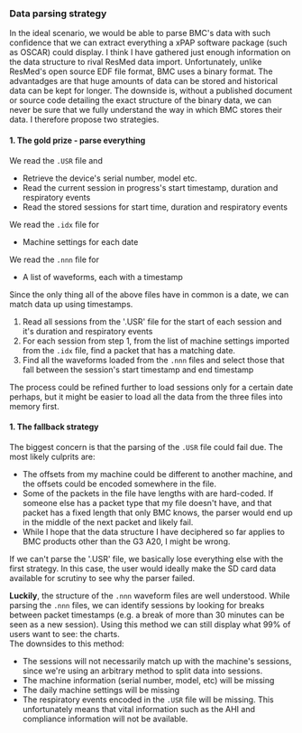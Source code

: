 ### Data parsing strategy 

In the ideal scenario, we would be able to parse BMC's data with such confidence that we can extract everything a xPAP software package (such as OSCAR) could display. I think I have gathered just enough information on the data structure to rival ResMed data import. Unfortunately, unlike ResMed's open source EDF file format, BMC uses a binary format. The advantadges are that huge amounts of data can be stored and historical data can be kept for longer. The downside is, without a published document or source code detailing the exact structure of the binary data, we can never be sure that we fully understand the way in which BMC stores their data.  I therefore propose two strategies.

#### 1. The gold prize - parse everything
We read the `.USR` file and 
* Retrieve the device's serial number, model etc.
* Read the current session in progress's start timestamp, duration and respiratory events
* Read the stored sessions for start time, duration and respiratory events

We read the `.idx` file for 
* Machine settings for each date

We read the `.nnn` file for 
* A list of waveforms, each with a timestamp

Since the only thing all of the above files have in common is a date, we can match data up using timestamps.
1. Read all sessions from the '.USR' file for the start of each session and it's duration and respiratory events
2. For each session from step 1, from the list of machine settings imported from the `.idx` file, find a packet that has a matching date.
3. Find all the waveforms loaded from the `.nnn` files and select those that fall between the session's start timestamp and end timestamp

The process could be refined further to load sessions only for a certain date perhaps, but it might be easier to load all the data from the three files into memory first. 

#### 1. The fallback strategy
The biggest concern is that the parsing of the `.USR` file could fail due. The most likely culprits are:
* The offsets from my machine could be different to another machine, and the offsets could be encoded somewhere in the file. 
* Some of the packets in the file have lengths with are hard-coded. If someone else has a packet type that my file doesn't have, and that packet has a fixed length that only BMC knows, the parser would end up in the middle of the next packet and likely fail. 
* While I hope that the data structure I have deciphered so far applies to BMC products other than the G3 A20, I might be wrong.

If we can't parse the '.USR' file, we basically lose everything else with the first strategy. In this case, the user would ideally make the SD card data available for scrutiny to see why the parser failed.
<br>

**Luckily**, the structure of the `.nnn` waveform files are well understood. While parsing the `.nnn` files, we can identify sessions by looking for breaks between packet timestamps (e.g. a break of more than 30 minutes can be seen as a new session). Using this method we can still display what 99% of users want to see: the charts.
<br>
The downsides to this method:
* The sessions will not necessarily match up with the machine's sessions, since we're using an arbitrary method to split data into sessions.
* The machine information (serial number, model, etc)  will be missing
* The daily machine settings will be missing
* The respiratory events encoded in the `.USR` file will be missing. This unfortunately means that vital information such as the AHI and compliance information will not be available.